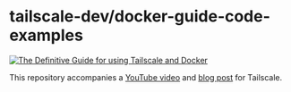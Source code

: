 # tailscale-dev/docker-guide-code-examples

[![The Definitive Guide for using Tailscale and Docker](https://img.youtube.com/vi/tqvvZhGrciQ/maxresdefault.jpg)](https://youtu.be/tqvvZhGrciQ)

This repository accompanies a [YouTube video](https://youtu.be/tqvvZhGrciQ) and [blog post](https://tailscale.com/api/preview?slug=blog/docker-tailscale-guide) for Tailscale.

